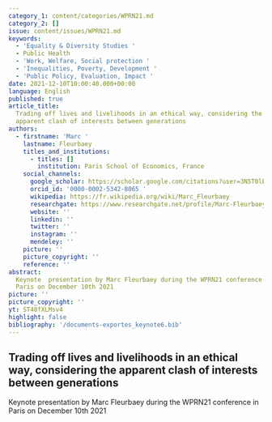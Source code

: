 ```yaml
---
category_1: content/categories/WPRN21.md
category_2: []
issue: content/issues/WPRN21.md
keywords:
  - 'Equality & Diversity Studies '
  - Public Health
  - 'Work, Welfare, Social protection '
  - 'Inequalities, Poverty, Development '
  - 'Public Policy, Evaluation, Impact '
date: 2021-12-10T10:00:40.000+00:00
language: English
published: true
article_title:
  Trading off lives and livelihoods in an ethical way, considering the
  apparent clash of interests between generations
authors:
  - firstname: 'Marc '
    lastname: Fleurbaey
    titles_and_institutions:
      - titles: []
        institution: Paris School of Economics, France
    social_channels:
      google_scholar: https://scholar.google.com/citations?user=3N5T0lEAAAAJ&hl=fr
      orcid_id: '0000-0002-5342-8065 '
      wikipedia: https://fr.wikipedia.org/wiki/Marc_Fleurbaey
      researchgate: https://www.researchgate.net/profile/Marc-Fleurbaey
      website: ''
      linkedin: ''
      twitter: ''
      instagram: ''
      mendeley: ''
    picture: ''
    picture_copyright: ''
    reference: ''
abstract:
  Keynote  presentation by Marc Fleurbaey during the WPRN21 conference in
  Paris on December 10th 2021
picture: ''
picture_copyright: ''
yt: ST40fXLMsv4
highlight: false
bibliography: '/documents-exportes_keynote6.bib'
---
```


## Trading off lives and livelihoods in an ethical way, considering the apparent clash of interests between generations

Keynote presentation by Marc Fleurbaey during the WPRN21 conference in Paris on December 10th 2021

<Youtube yt="ST40fXLMsv4" caption ="Marc Fleurbaey: Trading off lives and livelihoods in an ethical way"></Youtube>
